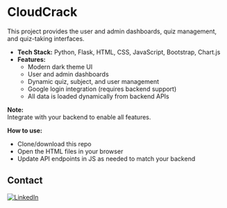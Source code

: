 # CloudCrack 

This project provides the user and admin dashboards, quiz management, and quiz-taking interfaces.

- **Tech Stack:** Python, Flask, HTML, CSS, JavaScript, Bootstrap, Chart.js
- **Features:**  
  - Modern dark theme UI  
  - User and admin dashboards  
  - Dynamic quiz, subject, and user management  
  - Google login integration (requires backend support)  
  - All data is loaded dynamically from backend APIs

**Note:**  
Integrate with your backend to enable all features.

**How to use:**  
- Clone/download this repo  
- Open the HTML files in your browser  
- Update API endpoints in JS as needed to match your backend

## Contact
[![LinkedIn](https://img.shields.io/badge/LinkedIn-0A66C2?style=for-the-badge&logo=linkedin&logoColor=white)](https://www.linkedin.com/in/madhulekha-r-4b981b256/)
